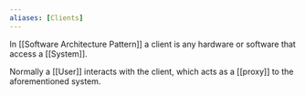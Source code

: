 ```yaml
---
aliases: [Clients]
---
```


In [[Software Architecture Pattern]] a client is any hardware or software that access a [[System]].

Normally a [[User]] interacts with the client, which acts as a [[proxy]] to the aforementioned system.
